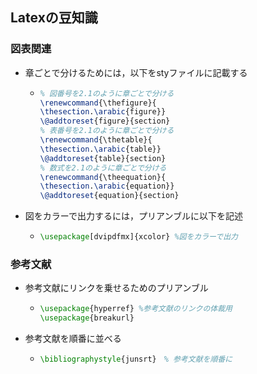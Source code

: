 ## Latexの豆知識
### 図表関連
- 章ごとで分けるためには，以下をstyファイルに記載する
  - ```tex
    % 図番号を2.1のように章ごとで分ける
    \renewcommand{\thefigure}{
    \thesection.\arabic{figure}}
    \@addtoreset{figure}{section}
    % 表番号を2.1のように章ごとで分ける
    \renewcommand{\thetable}{
    \thesection.\arabic{table}}
    \@addtoreset{table}{section}
    % 数式を2.1のように章ごとで分ける
    \renewcommand{\theequation}{
    \thesection.\arabic{equation}}
    \@addtoreset{equation}{section}
    ```
- 図をカラーで出力するには，プリアンブルに以下を記述
  - ```tex
    \usepackage[dvipdfmx]{xcolor} %図をカラーで出力
    ```
### 参考文献
- 参考文献にリンクを乗せるためのプリアンブル
  - ```tex
    \usepackage{hyperref} %参考文献のリンクの体裁用
    \usepackage{breakurl}
    ```
- 参考文献を順番に並べる
  - ```tex
    \bibliographystyle{junsrt}　% 参考文献を順番に
    ```  
